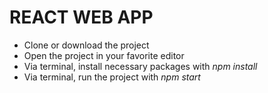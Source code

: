 # REACT WEB APP

* Clone or download the project
* Open the project in your favorite editor
* Via terminal, install necessary packages with *npm install*
* Via terminal, run the project with *npm start*
